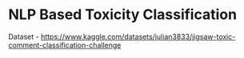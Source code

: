 # NLP Based Toxicity Classification
Dataset - https://www.kaggle.com/datasets/julian3833/jigsaw-toxic-comment-classification-challenge
